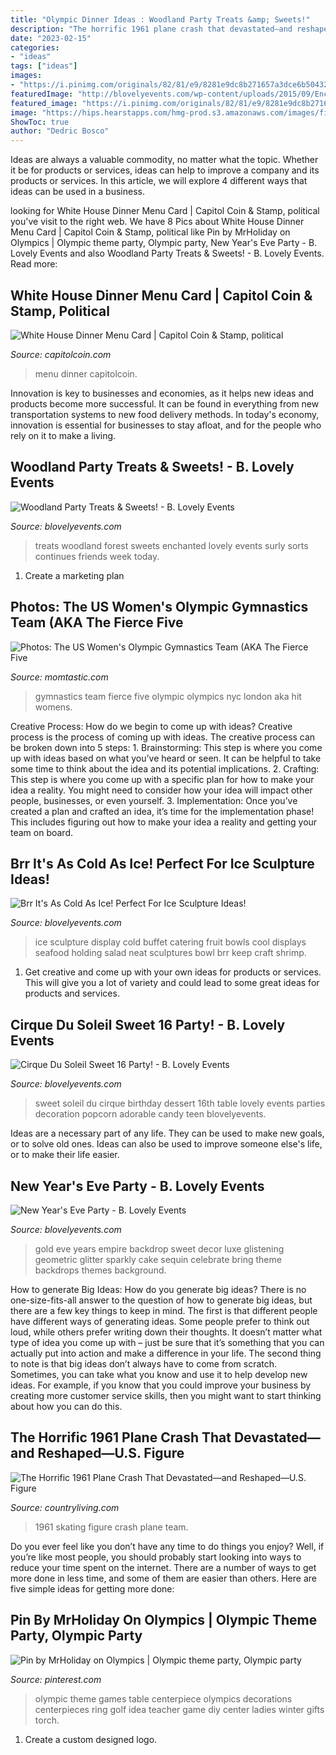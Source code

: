 ```yaml
---
title: "Olympic Dinner Ideas : Woodland Party Treats &amp; Sweets!"
description: "The horrific 1961 plane crash that devastated—and reshaped—u.s. figure"
date: "2023-02-15"
categories:
- "ideas"
tags: ["ideas"]
images:
- "https://i.pinimg.com/originals/82/81/e9/8281e9dc8b271657a3dce6b50432ae0d.jpg"
featuredImage: "http://blovelyevents.com/wp-content/uploads/2015/09/Enchanted-Forest-Woodland-Treats-and-sweets-ideas-B.-Lovely-Events.jpg"
featured_image: "https://i.pinimg.com/originals/82/81/e9/8281e9dc8b271657a3dce6b50432ae0d.jpg"
image: "https://hips.hearstapps.com/hmg-prod.s3.amazonaws.com/images/figure-skating-team-plane-crash-1961-1519406580.jpg?crop=1.00xw:1.00xh;0,0&amp;resize=1200:*"
ShowToc: true
author: "Dedric Bosco"
---
```



Ideas are always a valuable commodity, no matter what the topic. Whether it be for products or services, ideas can help to improve a company and its products or services. In this article, we will explore 4 different ways that ideas can be used in a business.

	

		
looking for White House Dinner Menu Card | Capitol Coin &amp; Stamp, political you've visit to the right web. We have 8 Pics about White House Dinner Menu Card | Capitol Coin &amp; Stamp, political like Pin by MrHoliday on Olympics | Olympic theme party, Olympic party, New Year&#039;s Eve Party - B. Lovely Events and also Woodland Party Treats &amp; Sweets! - B. Lovely Events. Read more:
		
    
## White House Dinner Menu Card | Capitol Coin &amp; Stamp, Political

<img loading=lazy src="https://cdn3.creativecirclemedia.com/capitolcoin/original/1385055040_e16b.jpg" onerror="this.onerror=null;this.src='https://tse3.mm.bing.net/th?id=OIP.eTwWfBPjMcVRF60ElxkiRwHaLE&amp;pid=15.1';" alt="White House Dinner Menu Card | Capitol Coin &amp; Stamp, political">

_Source: capitolcoin.com_

>menu dinner capitolcoin. 

	

Innovation is key to businesses and economies, as it helps new ideas and products become more successful. It can be found in everything from new transportation systems to new food delivery methods. In today's economy, innovation is essential for businesses to stay afloat, and for the people who rely on it to make a living.

    
## Woodland Party Treats &amp; Sweets! - B. Lovely Events

<img loading=lazy src="http://blovelyevents.com/wp-content/uploads/2015/09/Enchanted-Forest-Woodland-Treats-and-sweets-ideas-B.-Lovely-Events.jpg" onerror="this.onerror=null;this.src='https://tse4.mm.bing.net/th?id=OIP.cAtCge4IVuYxML8MFBKipAHaFi&amp;pid=15.1';" alt="Woodland Party Treats &amp; Sweets! - B. Lovely Events">

_Source: blovelyevents.com_

>treats woodland forest sweets enchanted lovely events surly sorts continues friends week today. 

	

1. Create a marketing plan 

    
## Photos: The US Women&#039;s Olympic Gymnastics Team (AKA The Fierce Five

<img loading=lazy src="http://cdn1-www.momtastic.com/assets/uploads/2012/08/file_173945_0_120814-olympics-gymnastics-team-nyc-empire-state.jpg" onerror="this.onerror=null;this.src='https://tse1.mm.bing.net/th?id=OIP.0KD73LVNCMst1dnvWKSiIQHaFB&amp;pid=15.1';" alt="Photos: The US Women&#039;s Olympic Gymnastics Team (AKA The Fierce Five">

_Source: momtastic.com_

>gymnastics team fierce five olympic olympics nyc london aka hit womens. 

	

Creative Process: How do we begin to come up with ideas?
Creative process is the process of coming up with ideas. The creative process can be broken down into 5 steps: 1. Brainstorming: This step is where you come up with ideas based on what you’ve heard or seen. It can be helpful to take some time to think about the idea and its potential implications. 2. Crafting: This step is where you come up with a specific plan for how to make your idea a reality. You might need to consider how your idea will impact other people, businesses, or even yourself. 3. Implementation: Once you’ve created a plan and crafted an idea, it’s time for the implementation phase! This includes figuring out how to make your idea a reality and getting your team on board. 
    
## Brr It&#039;s As Cold As Ice! Perfect For Ice Sculpture Ideas!

<img loading=lazy src="https://www.blovelyevents.com/wp-content/uploads/2014/01/This-ice-sculpture-food-display-is-so-neat.jpg" onerror="this.onerror=null;this.src='https://tse3.mm.bing.net/th?id=OIP.olFgnvCxJs9KhFG9X26YjgHaHa&amp;pid=15.1';" alt="Brr It&#039;s As Cold As Ice! Perfect For Ice Sculpture Ideas!">

_Source: blovelyevents.com_

>ice sculpture display cold buffet catering fruit bowls cool displays seafood holding salad neat sculptures bowl brr keep craft shrimp. 

	

1. Get creative and come up with your own ideas for products or services. This will give you a lot of variety and could lead to some great ideas for products and services.

    
## Cirque Du Soleil Sweet 16 Party! - B. Lovely Events

<img loading=lazy src="https://i1.wp.com/blovelyevents.com/wp-content/uploads/2014/03/Adorable-Cirque-Du-Soleil-Sweet-16-Party1.jpg?fit=600%2C400" onerror="this.onerror=null;this.src='https://tse2.mm.bing.net/th?id=OIP.b4vtEJ_UI0pJ9m7Twt7P4AHaE8&amp;pid=15.1';" alt="Cirque Du Soleil Sweet 16 Party! - B. Lovely Events">

_Source: blovelyevents.com_

>sweet soleil du cirque birthday dessert 16th table lovely events parties decoration popcorn adorable candy teen blovelyevents. 

	

Ideas are a necessary part of any life. They can be used to make new goals, or to solve old ones. Ideas can also be used to improve someone else's life, or to make their life easier.

    
## New Year&#039;s Eve Party - B. Lovely Events

<img loading=lazy src="https://i0.wp.com/blovelyevents.com/wp-content/uploads/2014/01/Gold-Sparkly-New-Years-Party.jpg?fit=684%2C1028" onerror="this.onerror=null;this.src='https://tse3.mm.bing.net/th?id=OIP.MERG39PLmFTyZQoKEt2tKAHaLI&amp;pid=15.1';" alt="New Year&#039;s Eve Party - B. Lovely Events">

_Source: blovelyevents.com_

>gold eve years empire backdrop sweet decor luxe glistening geometric glitter sparkly cake sequin celebrate bring theme backdrops themes background. 

	

How to generate Big Ideas: How do you generate big ideas?
There is no one-size-fits-all answer to the question of how to generate big ideas, but there are a few key things to keep in mind. The first is that different people have different ways of generating ideas. Some people prefer to think out loud, while others prefer writing down their thoughts. It doesn’t matter what type of idea you come up with – just be sure that it’s something that you can actually put into action and make a difference in your life. 
The second thing to note is that big ideas don’t always have to come from scratch. Sometimes, you can take what you know and use it to help develop new ideas. For example, if you know that you could improve your business by creating more customer service skills, then you might want to start thinking about how you can do this.

    
## The Horrific 1961 Plane Crash That Devastated—and Reshaped—U.S. Figure

<img loading=lazy src="https://hips.hearstapps.com/hmg-prod.s3.amazonaws.com/images/figure-skating-team-plane-crash-1961-1519406580.jpg?crop=1.00xw:1.00xh;0,0&amp;resize=1200:*" onerror="this.onerror=null;this.src='https://tse2.mm.bing.net/th?id=OIP.nw2PUCYJaWPSxojIoesDFQHaDt&amp;pid=15.1';" alt="The Horrific 1961 Plane Crash That Devastated—and Reshaped—U.S. Figure">

_Source: countryliving.com_

>1961 skating figure crash plane team. 

	

Do you ever feel like you don’t have any time to do things you enjoy? Well, if you’re like most people, you should probably start looking into ways to reduce your time spent on the internet. There are a number of ways to get more done in less time, and some of them are easier than others. Here are five simple ideas for getting more done: 
    
## Pin By MrHoliday On Olympics | Olympic Theme Party, Olympic Party

<img loading=lazy src="https://i.pinimg.com/originals/82/81/e9/8281e9dc8b271657a3dce6b50432ae0d.jpg" onerror="this.onerror=null;this.src='https://tse2.mm.bing.net/th?id=OIP.XszcrhMJqFEkoesR615VPQHaIv&amp;pid=15.1';" alt="Pin by MrHoliday on Olympics | Olympic theme party, Olympic party">

_Source: pinterest.com_

>olympic theme games table centerpiece olympics decorations centerpieces ring golf idea teacher game diy center ladies winter gifts torch. 

	

1. Create a custom designed logo.

